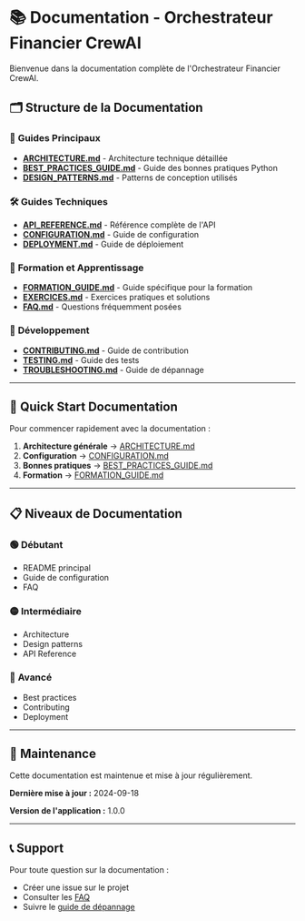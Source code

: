 # 📚 Documentation - Orchestrateur Financier CrewAI

Bienvenue dans la documentation complète de l'Orchestrateur Financier CrewAI.

## 🗂️ Structure de la Documentation

### 📖 **Guides Principaux**
- **[ARCHITECTURE.md](ARCHITECTURE.md)** - Architecture technique détaillée
- **[BEST_PRACTICES_GUIDE.md](BEST_PRACTICES_GUIDE.md)** - Guide des bonnes pratiques Python
- **[DESIGN_PATTERNS.md](DESIGN_PATTERNS.md)** - Patterns de conception utilisés

### 🛠️ **Guides Techniques**
- **[API_REFERENCE.md](API_REFERENCE.md)** - Référence complète de l'API
- **[CONFIGURATION.md](CONFIGURATION.md)** - Guide de configuration
- **[DEPLOYMENT.md](DEPLOYMENT.md)** - Guide de déploiement

### 🎯 **Formation et Apprentissage**
- **[FORMATION_GUIDE.md](FORMATION_GUIDE.md)** - Guide spécifique pour la formation
- **[EXERCICES.md](EXERCICES.md)** - Exercices pratiques et solutions
- **[FAQ.md](FAQ.md)** - Questions fréquemment posées

### 🔧 **Développement**
- **[CONTRIBUTING.md](CONTRIBUTING.md)** - Guide de contribution
- **[TESTING.md](TESTING.md)** - Guide des tests
- **[TROUBLESHOOTING.md](TROUBLESHOOTING.md)** - Guide de dépannage

---

## 🚀 Quick Start Documentation

Pour commencer rapidement avec la documentation :

1. **Architecture générale** → [ARCHITECTURE.md](ARCHITECTURE.md)
2. **Configuration** → [CONFIGURATION.md](CONFIGURATION.md)
3. **Bonnes pratiques** → [BEST_PRACTICES_GUIDE.md](BEST_PRACTICES_GUIDE.md)
4. **Formation** → [FORMATION_GUIDE.md](FORMATION_GUIDE.md)

---

## 📋 Niveaux de Documentation

### 🟢 **Débutant**
- README principal
- Guide de configuration
- FAQ

### 🟡 **Intermédiaire**
- Architecture
- Design patterns
- API Reference

### 🔴 **Avancé**
- Best practices
- Contributing
- Deployment

---

## 🔄 Maintenance

Cette documentation est maintenue et mise à jour régulièrement. 

**Dernière mise à jour :** 2024-09-18

**Version de l'application :** 1.0.0

---

## 📞 Support

Pour toute question sur la documentation :
- Créer une issue sur le projet
- Consulter les [FAQ](FAQ.md)
- Suivre le [guide de dépannage](TROUBLESHOOTING.md)